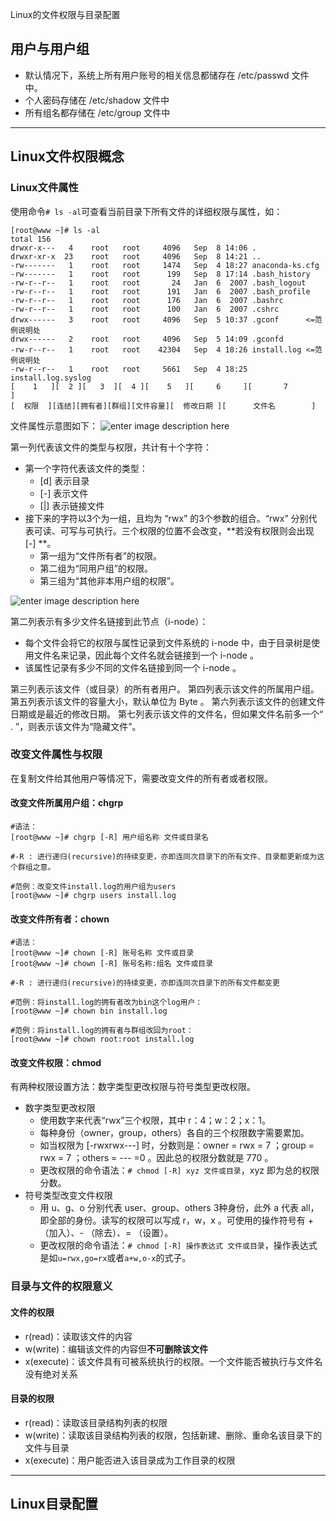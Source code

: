 Linux的文件权限与目录配置
## 用户与用户组
- 默认情况下，系统上所有用户账号的相关信息都储存在 /etc/passwd 文件中。
- 个人密码存储在 /etc/shadow 文件中
- 所有组名都存储在 /etc/group 文件中


----------


## Linux文件权限概念

### Linux文件属性
使用命令`# ls -al`可查看当前目录下所有文件的详细权限与属性，如：
```
[root@www ~]# ls -al
total 156
drwxr-x---   4    root   root     4096   Sep  8 14:06 .
drwxr-xr-x  23    root   root     4096   Sep  8 14:21 ..
-rw-------   1    root   root     1474   Sep  4 18:27 anaconda-ks.cfg
-rw-------   1    root   root      199   Sep  8 17:14 .bash_history
-rw-r--r--   1    root   root       24   Jan  6  2007 .bash_logout
-rw-r--r--   1    root   root      191   Jan  6  2007 .bash_profile
-rw-r--r--   1    root   root      176   Jan  6  2007 .bashrc
-rw-r--r--   1    root   root      100   Jan  6  2007 .cshrc
drwx------   3    root   root     4096   Sep  5 10:37 .gconf      <=范例说明处
drwx------   2    root   root     4096   Sep  5 14:09 .gconfd
-rw-r--r--   1    root   root    42304   Sep  4 18:26 install.log <=范例说明处
-rw-r--r--   1    root   root     5661   Sep  4 18:25 install.log.syslog
[    1   ][  2 ][   3  ][  4 ][    5   ][     6     ][       7          ]
[  权限  ][连结][拥有者][群组][文件容量][  修改日期 ][      文件名        ]
```

文件属性示意图如下：
![enter image description here](http://cn.linux.vbird.org/linux_basic/0210filepermission_files/0210filepermission_2.gif)

第一列代表该文件的类型与权限，共计有十个字符：

- 第一个字符代表该文件的类型：
	- [d] 表示目录
	- [-] 表示文件
	- [|] 表示链接文件
- 接下来的字符以3个为一组，且均为 “rwx” 的3个参数的组合。“rwx” 分别代表可读、可写与可执行。三个权限的位置不会改变，**若没有权限则会出现 [-] **。
	- 第一组为“文件所有者”的权限。
	- 第二组为“同用户组”的权限。
	- 第三组为“其他非本用户组的权限”。

![enter image description here](http://cn.linux.vbird.org/linux_basic/0210filepermission_files/0210filepermission_3.gif)

第二列表示有多少文件名链接到此节点（i-node）：

- 每个文件会将它的权限与属性记录到文件系统的 i-node 中，由于目录树是使用文件名来记录，因此每个文件名就会链接到一个 i-node 。
- 该属性记录有多少不同的文件名链接到同一个 i-node 。

第三列表示该文件（或目录）的所有者用户。
第四列表示该文件的所属用户组。
第五列表示该文件的容量大小，默认单位为 Byte 。
第六列表示该文件的创建文件日期或是最近的修改日期。
第七列表示该文件的文件名，但如果文件名前多一个“ . ”，则表示该文件为“隐藏文件”。

### 改变文件属性与权限
在复制文件给其他用户等情况下，需要改变文件的所有者或者权限。

#### 改变文件所属用户组：chgrp
```
#语法：
[root@www ~]# chgrp [-R] 用户组名称 文件或目录名

#-R : 进行递归(recursive)的持续变更，亦即连同次目录下的所有文件、目录都更新成为这个群组之意。
     
#范例：改变文件install.log的用户组为users
[root@www ~]# chgrp users install.log
```

#### 改变文件所有者：chown
```
#语法：
[root@www ~]# chown [-R] 账号名称 文件或目录
[root@www ~]# chown [-R] 账号名称:组名 文件或目录

#-R : 进行递归(recursive)的持续变更，亦即连同次目录下的所有文件都变更

#范例：将install.log的拥有者改为bin这个log用户：
[root@www ~]# chown bin install.log

#范例：将install.log的拥有者与群组改回为root：
[root@www ~]# chown root:root install.log
```

#### 改变文件权限：chmod
有两种权限设置方法：数字类型更改权限与符号类型更改权限。

- 数字类型更改权限
	- 使用数字来代表“rwx”三个权限，其中 r：4；w：2；x：1。
	- 每种身份（owner，group，others）各自的三个权限数字需要累加。
	- 如当权限为 [-rwxrwx---] 时，分数则是：owner = rwx = 7 ；group = rwx = 7 ；others = --- =0 。因此总的权限分数就是 770 。
	- 更改权限的命令语法：`# chmod [-R] xyz 文件或目录`，xyz 即为总的权限分数。
- 符号类型改变文件权限
	- 用 u、g、o 分别代表 user、group、others 3种身份，此外 a 代表 all，即全部的身份。读写的权限可以写成 r，w，x 。可使用的操作符号有 +（加入）、- （除去）、= （设置）。
	- 更改权限的命令语法：`# chmod [-R] 操作表达式 文件或目录`，操作表达式是如`u=rwx,go=rx`或者`a+w,o-x`的式子。

### 目录与文件的权限意义

#### 文件的权限
- r(read)：读取该文件的内容
- w(write)：编辑该文件的内容但**不可删除该文件**
- x(execute)：该文件具有可被系统执行的权限。一个文件能否被执行与文件名没有绝对关系

#### 目录的权限
- r(read)：读取该目录结构列表的权限
- w(write)：读取该目录结构列表的权限，包括新建、删除、重命名该目录下的文件与目录
- x(execute)：用户能否进入该目录成为工作目录的权限

----------

## Linux目录配置
